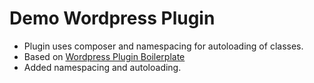 # Demo Wordpress Plugin
* Plugin uses composer and namespacing for autoloading of classes.
* Based on [Wordpress Plugin Boilerplate](http://wppb.io)
* Added namespacing and autoloading.
